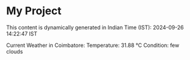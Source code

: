 # My Project

This content is dynamically generated in Indian Time (IST): 2024-09-26 14:22:47 IST


Current Weather in Coimbatore:
Temperature: 31.88 °C
Condition: few clouds
